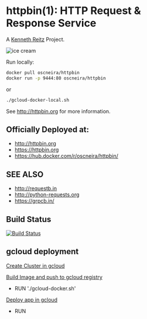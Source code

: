 # httpbin(1): HTTP Request & Response Service


A [Kenneth Reitz](http://kennethreitz.org/bitcoin) Project.

![ice cream](http://farm1.staticflickr.com/572/32514669683_4daf2ab7bc_k_d.jpg)

Run locally:
```sh
docker pull oscneira/httpbin
docker run -p 9444:80 oscneira/httpbin
```
or
```sh
./gcloud-docker-local.sh
```

See http://httpbin.org for more information.

## Officially Deployed at:

- http://httpbin.org
- https://httpbin.org
- https://hub.docker.com/r/oscneira/httpbin/


## SEE ALSO

- http://requestb.in
- http://python-requests.org
- https://grpcb.in/

## Build Status

[![Build Status](https://travis-ci.org/requests/httpbin.svg?branch=master)](https://travis-ci.org/requests/httpbin)

## gcloud deployment

[Create Cluster in gcloud](https://cloud.google.com/kubernetes-engine/docs/how-to/creating-a-cluster)

[Build Image and push to gcloud registry]()
- RUN './gcloud-docker.sh'

[Deploy app in gcloud]()
- RUN
